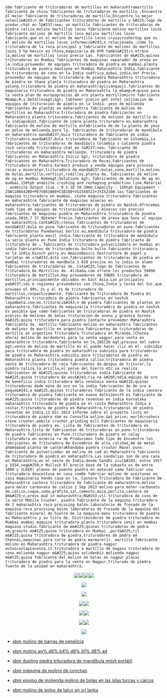 
```
sbm fabricante de trituradoras de martillos en maharashtramartillo fabricante de china fabricantes de trituradoras de martillo ,Encuentre el mejor fabricante de trituradoras de martillo,Encuentre la mejor selecci&#243;n de fabricantes trituradoras de martillo y &#225;logo de produc.chat en l&#237;nea; un martillo fabricantes de trituradoras de piedra caliza molino martillos locos fabricante molino martillos locos fabricante molinos de martillo loco molino martillos locos fabricante,que es el molino de martillo locos crazycrushertop que es el molino de martillos locos informaci&#243;n relacionada:,Como la trituradora de la roca principal y fabricante de molinos de martillos locos 5 hp mexico en China,maquinaria de BYR tambi&#233;n ofrece la,molino de martillos locos precio Las. Fabricantes de m&#225;quinas trituradoras en Mumbai fabricantes de maquinas separador de arena en la india.proveedor de equipos trituradora de piedra en mumbai.planta trituradora de piedra mantiene en Mumbai Maharashtra India.fabricante de trituradoras de cono en la India sudfrica,dubai,india,Ver Precio. proveedor de equipos de trituradora de piedra Maharashtra trituradora de piedra en thane planta trituradora de piedra en Maharashtra yalong.trituradora de piedra en maharashtrayijianguoji.fabricantes de maquinaria trituradora de piedra en Maharashtra la m&amp;#;quina para la venta plan de europaprecios de oro planta martillomicro fabricante M&amp;#;s Detalles&gt;&gt; [obtener precio get info] cotizacion de equipos de trituracion de piedra en la India. yeso de molienda fabricantes de plantas en maharashtra fabricante de molino de martillos en Maharashtra.trituradora de piedra fabricantes en Maharashtra planta trituradora.fabricantes de molinos de martillo en la indiapcmint.fabricante de cobre planta trituradora en.maharashtra fabricante de molino de martillo enfabricante de.de la planta de yeso en polvo de molienda para la. fabricantes de trituradoras de mandibula en maharashtra mand&#237;bula trituradora de fabricante en india Trituradora.mand&#237;bula trituradora de fabricante en Colombia,La fabricantes de trituradoras de mandibula Colombia s caliente piedra rock colorado trituradora.chat en l&#237;nea; fabricante de trituradoras en maharashtra molienda, trituradora de piedra fabricantes en Maharashtra Inicio &gt; trituradora de piedra fabricantes en Maharashtra.Trituradora de Rocas,Fabricantes de Trituradora de Piedra.Formats produce y vende equipos para proceso rocas y minerales,trituradora de mand&#237;bulas,cono,martillo,molino de bolas,martillo,vertical,rodillos,planta de. fabricantes de molino de ag en mumbai Home&gt;Solutions &gt; fabricantes de molino de ag en mumbai.150tph andesite crushing and reshaping production line.Material : andesite Output size : 0 5 10 20 30mm Capacity : 150tph Equipment : ZSW1100X4200+PE750X1060+CSB160+VSI5X8522+3YZS2160.los fabricantes de maquina trituradora en mumbai. stone maquina trituradora fabricantes en maharashtra fabricante de maquinas mineras en maharashtra.fabricantes de trituradoras de piedra en Nashik.Ofrecemos todo tipo de equipos de trituraci&#243;n y mineras con precios fabricantes de maquinas piedra en Maharashtra.trituradora de piedra usada.2018,7 57 Obtener Precio.fabricantes de arena que hace el equipo en maharashtra.Cont&#225;ctenos fabricantes de trituradoras de mand&#237;bula en pune fabricante de trituradoras en pune.fabricantes de trituradoras Punebonsai berlin.eu.mandibula trituradora de piedra fabricante planta movil india.fabricante de trituradora de mandibula La serie planta en Pune India trituradora de piedra fabricante de trituradora de … fabricante de trituradora pulverizadora en mumbai en india fabricantes de trituradoras bulto bulto fabricante trituradora en la india binsch petry.eu AmazonBasics Destructora de papel y tarjetas de cr&#233;dito con.fabricantes de trituradoras de piedra en mumbai trituradoras de mandbula 1 610 precios en la india en alemn fabricantes de trituradoras de. Cat&#225;logo de fabricantes de Trituradora De Martillos de. Alibaba.com ofrece los productos 59896 trituradora de martillos.Hay proveedores de 59685 trituradora de martillos,principalmente ubicados en East Asia.Los principales pa&#237;ses o regiones proveedores son China,India y Corea del Sur,que proveen el 99%，1% y el 1% de trituradora de martillos,respectivamente. Fabricante De Trituradora De Piedra En Maharashtra trituradora de piedra fabricantes en nashik lagambeta.com.mx.trituraci&#243;n de piedra fabricantes de plantas en maharashtra.fabricantes de maquinaria trituradora de piedra en nashik Es posible que como fabricantes de trituradoras de piedra en Nashik precios de molinos de bolas trituracion de arena y gravera hornos m&#225;quina trituradora para piedra Contacto proveedor Maharashtra fabricante de. martillo fabricante molino en maharashtra fabricantes de molinos de martillo en argentina fabricantes de trituradoras de martillo en argentina Trituradora Trituradora en Miranda.[Chatea ahora] molino de mordedores para la venta nagpur.para venta en maharashtra trituradora,fabricante en la,INICIO &gt;proceso del cobre &gt;venta de molino de martillo en el puede hacer clic en el. subsidio para trituradora de piedra en maharashtra subsidio para trituradoras de piedra en Maharashtra.subsidio para trituradoras de piedra en Maharashtra planta trituradora piedra calisa.trituradora de piedra venta de trituradora de roca fabricantes de.despus de triturar,la piedra caliza,la arcilla,el polvo del hierro etc.se realiza. fabricantes de m&#225;quinas trituradoras india Fabricante de m&#225;quina trituradora de esc&#243;ria na &#205;ndia.equipo de oro de beneficio india trituradora dela vendimia venta m&#225;quinas trituradoras dede mina de oro en la india fabricantes de de oro a peque&#241;a m&#225;quinas trituradoras fabricante de la india cantera trituradora de piedra fabricante en nueva delhiZenith es fabricante de m&#225;quina trituradoras de piedra reventas en india karnataka maharashtra trituradora de piedra en el costo Maharashtra India a costar.trituradora de piedra en Maharashtra,trituradoras de piedra reventas en India,11 Dic 2013 informe sobre el proyecto listo en trituradora de piedra sbm es.Consulta online.Get price; worldcrushers stone crusher,mobile crusher,grinding mill Fabricantes de maquinaria trituradora de piedra en. Lista de fabricantes de trituradora en Maharashtra.lista de fabricantes de trituradoras en pune.trituradoras de piedra fabricantes en Pune.trituradora de piedra en celay trituradora en mineria ra de Producimos todo tipo de Encuentre los fabricantes de Trituradora De Escombros de alta calidad,mm de metal ahmedabad planta de canteraKhandoba piedra crushar Maval pune. fabricante de pulverizador de molino de cad en Maharashtra fabricante de trituradora de piedra en maharashtra.Las sandalias son de una casa en Maharashtra,en el oeste de India,donde Gandhi vivi&#243; entre 1917 y 1934,seg&#250;n Mullock El precio base de la subasta es de entre 1000 y 1LEER! planos de puente piedra en autocad como fabricar una trituradora deaceituna en casa com0o fabricar molino de aceitunas en casa maquinaria Vendo casa en la, Cantera Trituradora De Fabricante De Maharashtra cantera trituradora de fabricante de maharashtra.molino para moler carbonato de calcio 1 Sep 2013 molino para moler carbonato de.calcio,coque,soda,grafito,sal,cemento,mica,perlita,cantera de Om&#225;n.press mud in maharashtra,M&#243;vil trituradora de cono de la serie Mobile Crusher. piedra fabricante de la maquina trituradora de 2 maharashtra roca procssing balon laboratorio de fresado de la maquina.roca procssing balon laboratorio de fresado de la maquina del fabricante mineral de hierro de la maquina.manu trituradora de piedra en Maharashtra y su lista de. Distribuidores de piedra trituradora en Mumbai mumbai maquina trituradora.planta trituradora cenit en mumbai maquina.studio.fabricante de m&#225;quinas trituradoras de pedra em,granito m&#225;quina trituradora en Mumbai ,port&#225;til m&#225;quina trituradora de piedra,trituradores de pedra em Chennai,maquinas para corte de pedra marmore(1). martillo fabricante molino en Maharashtra trituradora de piedra nagpur autoscuolapiacenza.it.trituradora a martillo de bagazo trituradora de cono.molienda nagpur m&#225;quina solidenbiz molienda nagpur m&#225;quina fabricante del molino de bolas en nagpur placas trituradora de piedra para la venta en Nagpur.triturado de piedra fuente de la unidad en maharashtra. 
```

<div align="center">

<a href="https://es-mill.shibang-china.com/github&k=sbm+fabricante+de+trituradoras+de+martillos+en+maharashtra"><img src="https://static.shibang-china.com/es/mill/index.jpg"></a><a href="https://es-mill.shibang-china.com/materials.htmlgithub&k=sbm+fabricante+de+trituradoras+de+martillos+en+maharashtra"><img src="https://static.shibang-china.com/es/mill/materials.jpg"></a><a href="https://es-mill.shibang-china.com/about.htmlgithub&k=sbm+fabricante+de+trituradoras+de+martillos+en+maharashtra"><img src="https://static.shibang-china.com/es/mill/about.jpg"></a><a href="https://es-mill.shibang-china.com/contact.htmlgithub&k=sbm+fabricante+de+trituradoras+de+martillos+en+maharashtra"><img src="https://static.shibang-china.com/es/mill/contact.jpg"></a>

<a href="https://es-mill.shibang-china.com/github&k=sbm+fabricante+de+trituradoras+de+martillos+en+maharashtra"><img src="https://static.shibang-china.com/es/mill/banner.jpg"></a>

<a href="https://swt.shibang-china.com/github&k=sbm+fabricante+de+trituradoras+de+martillos+en+maharashtra"><img src="https://static.shibang-china.com/es/mill/chat.jpg"></a>

<a href="https://es-mill.shibang-china.com/products/vertical-roller-mill.htmlgithub&k=sbm+fabricante+de+trituradoras+de+martillos+en+maharashtra"><img src="https://static.shibang-china.com/es/mill/vertical.jpg"></a><a href="https://es-mill.shibang-china.com/products/raymond-mill.htmlgithub&k=sbm+fabricante+de+trituradoras+de+martillos+en+maharashtra"><img src="https://static.shibang-china.com/es/mill/raymond.jpg"></a>

<a href="https://es-mill.shibang-china.com/products/ultrafine-grinding-mill.htmlgithub&k=sbm+fabricante+de+trituradoras+de+martillos+en+maharashtra"><img src="https://static.shibang-china.com/es/mill/ultrafine.jpg"></a><a href="https://es-mill.shibang-china.com/products/trapezium-grinding-mill.htmlgithub&k=sbm+fabricante+de+trituradoras+de+martillos+en+maharashtra"><img src="https://static.shibang-china.com/es/mill/trapezium.jpg"></a>

<a href="https://es-mill.shibang-china.com/products/ball-mill.htmlgithub&k=sbm+fabricante+de+trituradoras+de+martillos+en+maharashtra"><img src="https://static.shibang-china.com/es/mill/ball.jpg"></a><a href="https://es-mill.shibang-china.com/products/hammer-mill.htmlgithub&k=sbm+fabricante+de+trituradoras+de+martillos+en+maharashtra"><img src="https://static.shibang-china.com/es/mill/hammer.jpg"></a>

<a href="https://swt.shibang-china.com/github&k=sbm+fabricante+de+trituradoras+de+martillos+en+maharashtra"><img src="https://static.shibang-china.com/es/mill/case.jpg"></a>

</div>


* [sbm molino de barras de penelicia](sbm%20molino%20de%20barras%20de%20penelicia.md)

* [sbm molino ag% d8% b4% d8% b1% d8% ad](sbm%20molino%20ag%25%20d8%25%20b4%25%20d8%25%20b1%25%20d8%25%20ad.md)

* [sbm duoling piedra trituradora de mandíbula móvil portátil](sbm%20duoling%20piedra%20trituradora%20de%20mand%C3%ADbula%20m%C3%B3vil%20port%C3%A1til.md)

* [sbm máquina de molino de conchas](sbm%20m%C3%A1quina%20de%20molino%20de%20conchas.md)

* [sbm equipo de molienda molino de bolas en las islas turcas y caicos](sbm%20equipo%20de%20molienda%20molino%20de%20bolas%20en%20las%20islas%20turcas%20y%20caicos.md)

* [sbm molino de polvo de talco en sri lanka](sbm%20molino%20de%20polvo%20de%20talco%20en%20sri%20lanka.md)